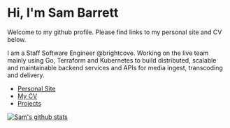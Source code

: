# Hi, I'm Sam Barrett

Welcome to my github profile. Please find links to my personal site and CV below.

I am a Staff Software Engineer @brightcove. Working on the live team mainly using Go, Terraform and Kubernetes to build distributed, scalable and maintainable backend services and APIs for media ingest, transcoding and delivery.

- [Personal Site](https://sambarrett.me)
- [My CV](https://sambarrett.me/pages/cv)
- [Projects](https://sambarrett.me/pages/projects)

[![Sam's github stats](https://github-readme-stats-six-tau.vercel.app/api?username=barrett370&count_private=true)](https://github.com/anuraghazra/github-readme-stats)
